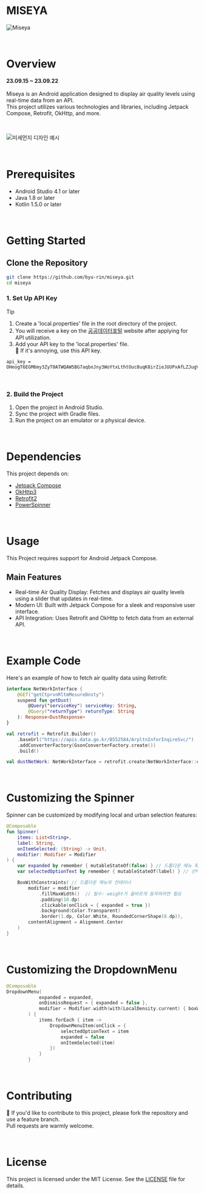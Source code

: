 # MISEYA

![Miseya](https://capsule-render.vercel.app/api?type=venom&color=0:134B70,100:508C9B&height=300&section=header&text=미세야.&fontSize=80&fontColor=D8E3E1&animation=fadeIn)

<br>

# Overview
**23.09.15 ~ 23.09.22** <br><br>
Miseya is an Android application designed to display air quality levels using real-time data from an API.<br>This project utilizes various technologies and libraries, including Jetpack Compose, Retrofit, OkHttp, and more.<br>

<br>

![미세먼지 디자인 예시](https://github.com/user-attachments/assets/c53c2d8a-814f-44f4-81e7-7c4021e1fca2)

<br>

# Prerequisites
- Android Studio 4.1 or later
- Java 1.8 or later
- Kotlin 1.5.0 or later

<br>

# Getting Started

## Clone the Repository
```sh
git clone https://github.com/byu-rin/miseya.git
cd miseya
```
### 1. Set Up API Key

> [!TIP]
> 1. Create a 'local.properties' file in the root directory of the project.
> 2. You will receive a key on the [공공데이터포털](https://www.data.go.kr/data/15073861/openapi.do) website after applying for API utilization.
> 3. Add your API key to the 'local.properties' file.
> <br> 🚀 If it's annoying, use this API key.

```
api_key = OHeogT6EGM6my3ZyT0ATWQAW5BG7aqbnJny3WoYtxLthtOuc8uqK8irZieJUUPxAfLZJugVlo7MN0776O0dZqg==
```

<br>

### 2. Build the Project
1. Open the project in Android Studio.
2. Sync the project with Gradle files.
3. Run the project on an emulator or a physical device.

<br>

# Dependencies
This project depends on:
- [Jetpack Compose](https://github.com/android/compose-samples)
- [OkHttp3](https://github.com/square/okhttp)
- [Retrofit2](https://github.com/square/retrofit)
- [PowerSpinner](https://github.com/skydoves/PowerSpinner)

<br>

# Usage
This Project requires support for Android Jetpack Compose.
<br>
## Main Features
- Real-time Air Quality Display: Fetches and displays air quality levels using a slider that updates in real-time.
- Modern UI: Built with Jetpack Compose for a sleek and responsive user interface.
- API Integration: Uses Retrofit and OkHttp to fetch data from an external API.
<br>

# Example Code
Here's an example of how to fetch air quality data using Retrofit:

```kotlin
interface NetWorkInterface {
    @GET("getCtprvnRltmMesureDnsty")
    suspend fun getDust(
        @Query("serviceKey") serviceKey: String,
        @Query("returnType") returnType: String
    ): Response<DustResponse>
}

val retrofit = Retrofit.Builder()
    .baseUrl("https://apis.data.go.kr/B552584/ArpltnInforInqireSvc/")
    .addConverterFactory(GsonConverterFactory.create())
    .build()

val dustNetWork: NetWorkInterface = retrofit.create(NetWorkInterface::class.java)
```

<br>

# Customizing the Spinner
Spinner can be customized by modifying local and urban selection features:

```kotlin
@Composable
fun Spinner(
    items: List<String>,
    label: String,
    onItemSelected: (String) -> Unit,
    modifier: Modifier = Modifier
) {
    var expanded by remember { mutableStateOf(false) } // 드롭다운 메뉴 확장?
    var selectedOptionText by remember { mutableStateOf(label) } // 선택 항목 저장

    BoxWithConstraints( // 드롭다운 메뉴의 컨테이너
        modifier = modifier
            .fillMaxWidth()  // 필수: weight가 올바르게 동작하려면 필요
            .padding(10.dp)
            .clickable(onClick = { expanded = true })
            .background(Color.Transparent)
            .border(1.dp, Color.White, RoundedCornerShape(8.dp)),
        contentAlignment = Alignment.Center
    )
}
```
<br>

# Customizing the DropdownMenu
```kotlin
@Composable
DropdownMenu(
            expanded = expanded,
            onDismissRequest = { expanded = false },
            modifier = Modifier.width(with(LocalDensity.current) { boxWidth.toDp() })
        ) {
            items.forEach { item ->
                DropdownMenuItem(onClick = {
                    selectedOptionText = item
                    expanded = false
                    onItemSelected(item)
                }) 
            }
        }
```
<br>

# Contributing
🥰 If you'd like to contribute to this project, please fork the repository and use a feature branch. <br>Pull requests are warmly welcome.

<br>

# License
This project is licensed under the MIT License. See the [LICENSE](https://github.com/byu-rin/Miseya/blob/compose/LICENSE.txt) file for details. 

